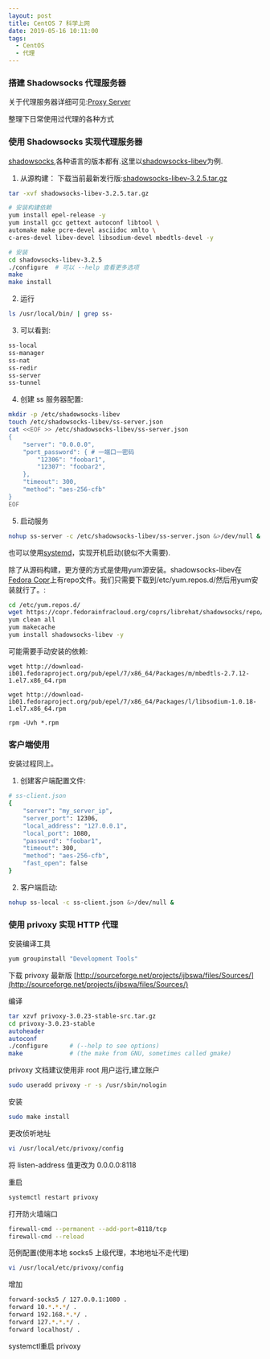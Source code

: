 ```yaml
---
layout: post
title: CentOS 7 科学上网
date: 2019-05-16 10:11:00
tags: 
  - CentOS
  - 代理
---
```


### 搭建 Shadowsocks 代理服务器

关于代理服务器详细可见:[Proxy Server](https://en.wikipedia.org/wiki/Proxy_server)

整理下日常使用过代理的各种方式

### 使用 Shadowsocks 实现代理服务器

[shadowsocks]([https://github.com/shadowsocks]),各种语言的版本都有.这里以[shadowsocks-libev](/)为例.

1. 从源构建：
   下载当前最新发行版:[shadowsocks-libev-3.2.5.tar.gz](https://github.com/shadowsocks/shadowsocks-libev/releases/download/v3.2.5/shadowsocks-libev-3.2.5.tar.gz)

```bash
tar -xvf shadowsocks-libev-3.2.5.tar.gz

# 安装构建依赖
yum install epel-release -y
yum install gcc gettext autoconf libtool \
automake make pcre-devel asciidoc xmlto \
c-ares-devel libev-devel libsodium-devel mbedtls-devel -y

# 安装
cd shadowsocks-libev-3.2.5
./configure  # 可以 --help 查看更多选项
make
make install
```

2. 运行

```bash
ls /usr/local/bin/ | grep ss-
```

3. 可以看到:

```bash
ss-local
ss-manager
ss-nat
ss-redir
ss-server
ss-tunnel
```

4. 创建 ss 服务器配置:

```bash
mkdir -p /etc/shadowsocks-libev
touch /etc/shadowsocks-libev/ss-server.json
cat <<EOF >> /etc/shadowsocks-libev/ss-server.json
{
    "server": "0.0.0.0",
    "port_password": { # 一端口一密码
        "12306": "foobar1",
        "12307": "foobar2",
    },
    "timeout": 300,
    "method": "aes-256-cfb"
}
EOF
```

5. 启动服务

```bash
nohup ss-server -c /etc/shadowsocks-libev/ss-server.json &>/dev/null &
```
也可以使用[systemd](https://www.freedesktop.org/wiki/Software/systemd/)，实现开机启动(貌似不大需要).
 
除了从源码构建，更方便的方式是使用yum源安装。shadowsocks-libev在[Fedora Copr]("https://copr.fedorainfracloud.org/coprs/librehat/shadowsocks/")上有repo文件。我们只需要下载到/etc/yum.repos.d/然后用yum安装就行了。:
```sh
cd /etc/yum.repos.d/
wget https://copr.fedorainfracloud.org/coprs/librehat/shadowsocks/repo/epel-7/librehat-shadowsocks-epel-7.repo
yum clean all
yum makecache
yum install shadowsocks-libev -y
```
可能需要手动安装的依赖:
```
wget http://download-ib01.fedoraproject.org/pub/epel/7/x86_64/Packages/m/mbedtls-2.7.12-1.el7.x86_64.rpm

wget http://download-ib01.fedoraproject.org/pub/epel/7/x86_64/Packages/l/libsodium-1.0.18-1.el7.x86_64.rpm

rpm -Uvh *.rpm
```

### 客户端使用
安装过程同上。
1. 创建客户端配置文件:

```bash
# ss-client.json
{
    "server": "my_server_ip",
    "server_port": 12306,
    "local_address": "127.0.0.1",
    "local_port": 1080,
    "password": "foobar1",
    "timeout": 300,
    "method": "aes-256-cfb",
    "fast_open": false
}
```

2. 客户端启动:

```bash
nohup ss-local -c ss-client.json &>/dev/null &
```

### 使用 privoxy 实现 HTTP 代理

安装编译工具

```bash
yum groupinstall "Development Tools"
```

下载 privoxy 最新版
[http://sourceforge.net/projects/ijbswa/files/Sources/](http://sourceforge.net/projects/ijbswa/files/Sources/)

编译

```bash
tar xzvf privoxy-3.0.23-stable-src.tar.gz
cd privoxy-3.0.23-stable
autoheader
autoconf
./configure      # (--help to see options)
make             # (the make from GNU, sometimes called gmake)
```

privoxy 文档建议使用非 root 用户运行,建立账户

```bash
sudo useradd privoxy -r -s /usr/sbin/nologin
```

安装

```bash
sudo make install
```

更改侦听地址

```bash
vi /usr/local/etc/privoxy/config
```

将 listen-address 值更改为 0.0.0.0:8118

重启

```bash
systemctl restart privoxy
```

打开防火墙端口

```bash
firewall-cmd --permanent --add-port=8118/tcp
firewall-cmd --reload
```

范例配置(使用本地 socks5 上级代理，本地地址不走代理)

```bash
vi /usr/local/etc/privoxy/config
```

增加

```bash
forward-socks5 / 127.0.0.1:1080 .
forward 10.*.*.*/ .
forward 192.168.*.*/ .
forward 127.*.*.*/ .
forward localhost/ .
```
systemctl重启 privoxy
